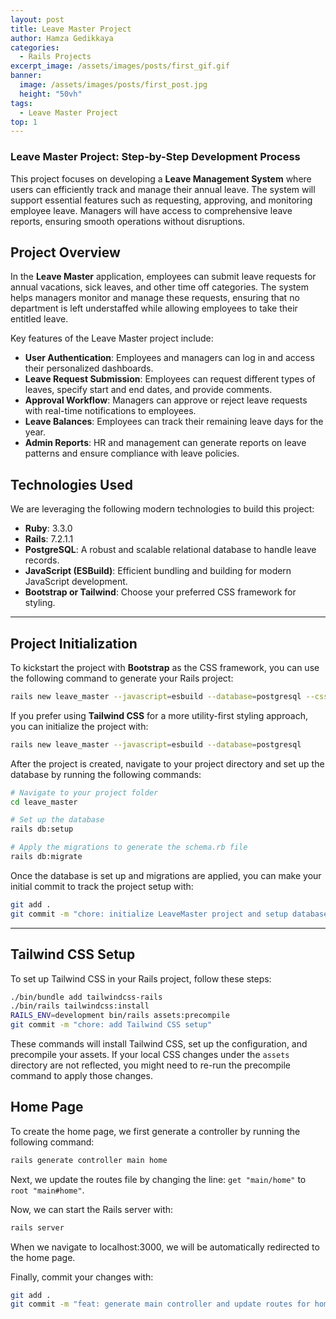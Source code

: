 ```yaml
---
layout: post
title: Leave Master Project
author: Hamza Gedikkaya
categories: 
  - Rails Projects
excerpt_image: /assets/images/posts/first_gif.gif
banner:
  image: /assets/images/posts/first_post.jpg
  height: "50vh"
tags: 
  - Leave Master Project
top: 1
---
```


### Leave Master Project: Step-by-Step Development Process

This project focuses on developing a **Leave Management System** where users can efficiently track and manage their annual leave. The system will support essential features such as requesting, approving, and monitoring employee leave. Managers will have access to comprehensive leave reports, ensuring smooth operations without disruptions.

## Project Overview

In the **Leave Master** application, employees can submit leave requests for annual vacations, sick leaves, and other time off categories. The system helps managers monitor and manage these requests, ensuring that no department is left understaffed while allowing employees to take their entitled leave.

Key features of the Leave Master project include:
- **User Authentication**: Employees and managers can log in and access their personalized dashboards.
- **Leave Request Submission**: Employees can request different types of leaves, specify start and end dates, and provide comments.
- **Approval Workflow**: Managers can approve or reject leave requests with real-time notifications to employees.
- **Leave Balances**: Employees can track their remaining leave days for the year.
- **Admin Reports**: HR and management can generate reports on leave patterns and ensure compliance with leave policies.

## Technologies Used

We are leveraging the following modern technologies to build this project:
- **Ruby**: 3.3.0
- **Rails**: 7.2.1.1
- **PostgreSQL**: A robust and scalable relational database to handle leave records.
- **JavaScript (ESBuild)**: Efficient bundling and building for modern JavaScript development.
- **Bootstrap or Tailwind**: Choose your preferred CSS framework for styling.

---

## Project Initialization

To kickstart the project with **Bootstrap** as the CSS framework, you can use the following command to generate your Rails project:

```bash
rails new leave_master --javascript=esbuild --database=postgresql --css=bootstrap
```

If you prefer using **Tailwind CSS** for a more utility-first styling approach, you can initialize the project with:

```bash
rails new leave_master --javascript=esbuild --database=postgresql
```

After the project is created, navigate to your project directory and set up the database by running the following commands:

```bash
# Navigate to your project folder
cd leave_master

# Set up the database
rails db:setup

# Apply the migrations to generate the schema.rb file
rails db:migrate
```

Once the database is set up and migrations are applied, you can make your initial commit to track the project setup with:

```bash
git add .
git commit -m "chore: initialize LeaveMaster project and setup database"
```

---

## Tailwind CSS Setup

To set up Tailwind CSS in your Rails project, follow these steps:

```bash
./bin/bundle add tailwindcss-rails
./bin/rails tailwindcss:install
RAILS_ENV=development bin/rails assets:precompile
git commit -m "chore: add Tailwind CSS setup"
```

These commands will install Tailwind CSS, set up the configuration, and precompile your assets. If your local CSS changes under the `assets` directory are not reflected, you might need to re-run the precompile command to apply those changes.


## Home Page

To create the home page, we first generate a controller by running the following command:

```bash
rails generate controller main home
```

Next, we update the routes file by changing the line: `get "main/home"` to `root "main#home"`.

Now, we can start the Rails server with:

```bash
rails server
```

When we navigate to localhost:3000, we will be automatically redirected to the home page.

Finally, commit your changes with:

```bash
git add .
git commit -m "feat: generate main controller and update routes for home action"
```